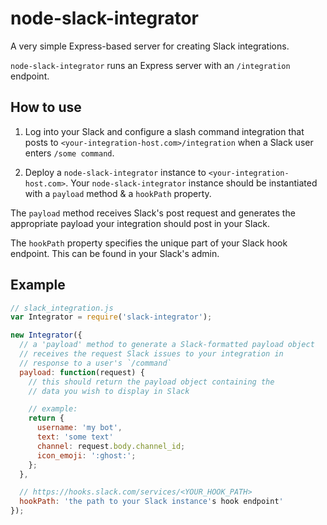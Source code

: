 # node-slack-integrator

A very simple Express-based server for creating Slack integrations.

`node-slack-integrator` runs an Express server with an `/integration` endpoint.

## How to use

1. Log into your Slack and configure a slash command integration that posts to `<your-integration-host.com>/integration` when a Slack user enters `/some command`.

2. Deploy a `node-slack-integrator` instance to `<your-integration-host.com>`. Your `node-slack-integrator` instance should be instantiated with a `payload` method & a `hookPath` property.

The `payload` method receives Slack's post request and generates the appropriate payload your integration should post in your Slack.

The `hookPath` property specifies the unique part of your Slack hook endpoint. This can be found in your Slack's admin.

## Example

```javascript
// slack_integration.js
var Integrator = require('slack-integrator');

new Integrator({
  // a 'payload' method to generate a Slack-formatted payload object
  // receives the request Slack issues to your integration in
  // response to a user's `/command`
  payload: function(request) {
    // this should return the payload object containing the
    // data you wish to display in Slack

    // example:
    return {
      username: 'my bot',
      text: 'some text'
      channel: request.body.channel_id;
      icon_emoji: ':ghost:';
    };
  },

  // https://hooks.slack.com/services/<YOUR_HOOK_PATH>
  hookPath: 'the path to your Slack instance's hook endpoint'
});
```
